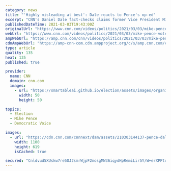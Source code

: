 ```yaml
---
category: news
title: "'Highly misleading at best': Dale reacts to Pence's op-ed"
excerpt: "CNN's Daniel Dale fact-checks claims former Vice President Mike Pence made in an op-ed, where he alleges that there were \"voting irregularities\" that took place during the 2020 US election."
publishedDateTime: 2021-03-03T19:43:00Z
originalUrl: "https://www.cnn.com/videos/politics/2021/03/03/mike-pence-voter-fraud-election-claims-fact-check-dale-nr-vpx.cnn"
webUrl: "https://www.cnn.com/videos/politics/2021/03/03/mike-pence-voter-fraud-election-claims-fact-check-dale-nr-vpx.cnn"
ampWebUrl: "https://amp.cnn.com/cnn/videos/politics/2021/03/03/mike-pence-voter-fraud-election-claims-fact-check-dale-nr-vpx.cnn"
cdnAmpWebUrl: "https://amp-cnn-com.cdn.ampproject.org/c/s/amp.cnn.com/cnn/videos/politics/2021/03/03/mike-pence-voter-fraud-election-claims-fact-check-dale-nr-vpx.cnn"
type: article
quality: 135
heat: 135
published: true

provider:
  name: CNN
  domain: cnn.com
  images:
    - url: "https://smartableai.github.io/election/assets/images/organizations/cnn.com-50x50.jpg"
      width: 50
      height: 50

topics:
  - Election
  - Mike Pence
  - Democratic Voice

images:
  - url: "https://cdn.cnn.com/cnnnext/dam/assets/210303144137-pence-dale-super-tease.jpg"
    width: 1100
    height: 619
    isCached: true

secured: "Cnldvud5XUskw7re5OJ2smrWjpF2mosgMW36iqydHpRemiLir5Y/W+erXPPtd3VzKVA37YaE+mLp+B6LMRVdseMP+vqt1d2b2PPwB7Vdi84mV+E50qykhoLe8YLfTaSujlet/mcaXaZDZSFOPpVMKsUSQvIVwQ+q/wTCtiuZO0mBFmKIaqN7xpI9zv+V3T125vFRtzqi7s+KATY8NPix5FDJsYqn8wze7/jWKst4Jzuo06iSZOl7R0DjMs9eTf8syQo/fqCoazS+M1/53OCpCMQVmb1aI9w7j2I0NWeDHIV3Vk+pVPTIqyy7eLkWVwvABwazct2BoBXT4gWbsY70MWMw9UzU1+8nNWX25TrIKLs=;VPmdwdfIhs/f4zHkuiuX/w=="
---
```


